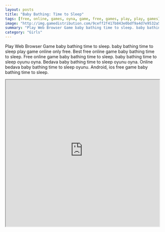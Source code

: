 ```yaml
---
layout: posts
title: "Baby Bathing: Time to Sleep"
tags: [free, online, games, oyna, game, free, games, play, play, games]
image: "http://img.gamedistribution.com/9ceff2f417b843e0bdf9a4d7e9532a52.jpg"
summary: "Play Web Browser Game baby bathing time to sleep. baby bathing time to sleep play game online only free. Best free online game baby bathing time to sleep. Free online game baby bathing time to sleep. baby bathing time to sleep oyunu oyna. Bedava baby bathing time to sleep oyunu oyna. Online bedava baby bathing time to sleep oyunu. Android, ios free game baby bathing time to sleep."
category: "Girls"
---
```


Play Web Browser Game baby bathing time to sleep. baby bathing time to sleep play game online only free. Best free online game baby bathing time to sleep. Free online game baby bathing time to sleep. baby bathing time to sleep oyunu oyna. Bedava baby bathing time to sleep oyunu oyna. Online bedava baby bathing time to sleep oyunu. Android, ios free game baby bathing time to sleep.

<iframe width="100%" height="480px;" src="http://flash.gamedistribution.com?game=9ceff2f417b843e0bdf9a4d7e9532a52"></iframe>